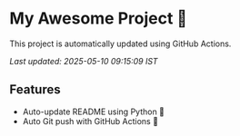 # My Awesome Project 🚀

This project is automatically updated using GitHub Actions.

_Last updated: 2025-05-10 09:15:09 IST_

## Features
- Auto-update README using Python 🐍
- Auto Git push with GitHub Actions 🤖
